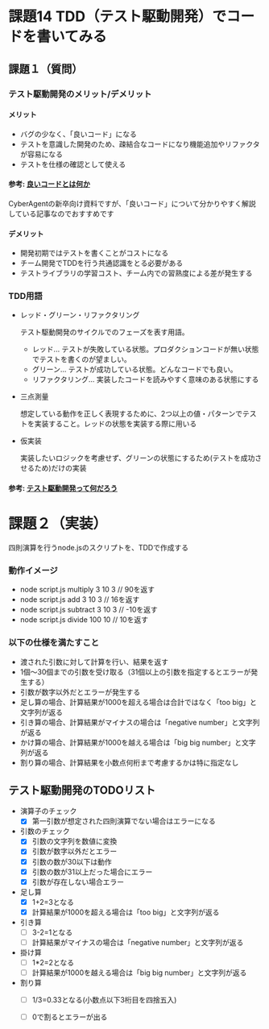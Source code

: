# 課題14 TDD（テスト駆動開発）でコードを書いてみる

## 課題１（質問）

### テスト駆動開発のメリット/デメリット

#### メリット
- バグの少なく、「良いコード」になる
- テストを意識した開発のため、疎結合なコードになり機能追加やリファクタが容易になる
- テストを仕様の確認として使える

#### 参考: [良いコードとは何か](https://note.com/cyberz_cto/n/n26f535d6c575)
CyberAgentの新卒向け資料ですが、「良いコード」について分かりやすく解説している記事なのでおすすめです
#### デメリット
- 開発初期ではテストを書くことがコストになる
- チーム開発でTDDを行う共通認識をとる必要がある
- テストライブラリの学習コスト、チーム内での習熟度による差が発生する

### TDD用語

- レッド・グリーン・リファクタリング

    テスト駆動開発のサイクルでのフェーズを表す用語。
    - レッド... テストが失敗している状態。プロダクションコードが無い状態でテストを書くのが望ましい。
    - グリーン... テストが成功している状態。どんなコードでも良い。
    - リファクタリング... 実装したコードを読みやすく意味のある状態にする

- 三点測量

    想定している動作を正しく表現するために、2つ以上の値・パターンでテストを実装すること。レッドの状態を実装する際に用いる
- 仮実装

    実装したいロジックを考慮せず、グリーンの状態にするため(テストを成功させるため)だけの実装

#### 参考: [テスト駆動開発って何だろう](https://dev.classmethod.jp/articles/what-tdd/)

# 課題２（実装）

四則演算を行うnode.jsのスクリプトを、TDDで作成する

### 動作イメージ
- node script.js multiply 3 10 3 // 90を返す
- node script.js add 3 10 3 // 16を返す
- node script.js subtract 3 10 3 // -10を返す
- node script.js divide 100 10 // 10を返す

### 以下の仕様を満たすこと
- 渡された引数に対して計算を行い、結果を返す
- 1個〜30個までの引数を受け取る（31個以上の引数を指定するとエラーが発生する）
- 引数が数字以外だとエラーが発生する
- 足し算の場合、計算結果が1000を超える場合は合計ではなく「too big」と文字列が返る
- 引き算の場合、計算結果がマイナスの場合は「negative number」と文字列が返る
- かけ算の場合、計算結果が1000を越える場合は「big big number」と文字列が返る
- 割り算の場合、計算結果を小数点何桁まで考慮するかは特に指定なし

## テスト駆動開発のTODOリスト

- 演算子のチェック
  - [x] 第一引数が想定された四則演算でない場合はエラーになる

- 引数のチェック
  - [x] 引数の文字列を数値に変換
  - [x] 引数が数字以外だとエラー
  - [x] 引数の数が30以下は動作
  - [x] 引数の数が31以上だった場合にエラー
  - [x] 引数が存在しない場合エラー

- 足し算
  - [x] 1+2=3となる
  - [x] 計算結果が1000を超える場合は「too big」と文字列が返る

- 引き算
  - [ ] 3-2=1となる
  - [ ] 計算結果がマイナスの場合は「negative number」と文字列が返る

- 掛け算
  - [ ] 1*2=2となる
  - [ ] 計算結果が1000を越える場合は「big big number」と文字列が返る

- 割り算
  - [ ] 1/3=0.33となる(小数点以下3桁目を四捨五入)
  - [ ] 0で割るとエラーが出る



